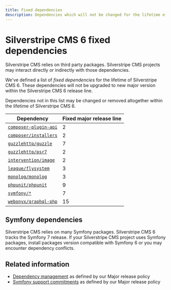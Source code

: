 ```yaml
---
title: Fixed dependencies
description: Dependencies which will not be changed for the lifetime of a given major release
---
```


# Silverstripe CMS 6 fixed dependencies

Silverstripe CMS relies on third party packages. Silverstripe CMS projects may interact directly or indirectly with those dependencies.

We've defined a list of *fixed dependencies* for the lifetime of Silverstripe CMS 6. These dependencies will not be upgraded to new major version within the Silverstripe CMS 6 release line.

Dependencies not in this list may be changed or removed altogether within the lifetime of Silverstripe CMS 6.

Dependency | Fixed major release line
-- | --
[`composer-plugin-api`](https://getcomposer.org/doc/articles/composer-platform-dependencies.md#plugin-package-composer-plugin-api) | 2
[`composer/installers`](https://packagist.org/packages/composer/installers) | 2
[`guzzlehttp/guzzle`](https://packagist.org/packages/guzzlehttp/guzzle) | 7
[`guzzlehttp/psr7`](https://packagist.org/packages/guzzlehttp/psr7) | 2
[`intervention/image`](https://packagist.org/packages/intervention/image) | 2
[`league/flysystem`](https://packagist.org/packages/league/flysystem) | 3
[`monolog/monolog`](https://packagist.org/packages/monolog/monolog) | 3
[`phpunit/phpunit`](https://packagist.org/packages/phpunit/phpunit) | 9
[`symfony/*`](https://packagist.org/packages/symfony/) | 7
[`webonyx/graphql-php`](https://packagist.org/packages/webonyx/graphql-php) | 15

## Symfony dependencies

Silverstripe CMS relies on many Symfony packages. Silverstripe CMS 6 tracks the Symfony 7 release. If your Silverstripe CMS project uses Symfony packages, install packages version compatible with Symfony 6 or you may encounter dependency conflicts.

## Related information

- [Dependency management](/project_governance/major_release_policy/#dependency-management) as defined by our Major release policy
- [Symfony support commitments](/project_governance/major_release_policy/#symfony-support-commitments) as defined by our Major release policy
